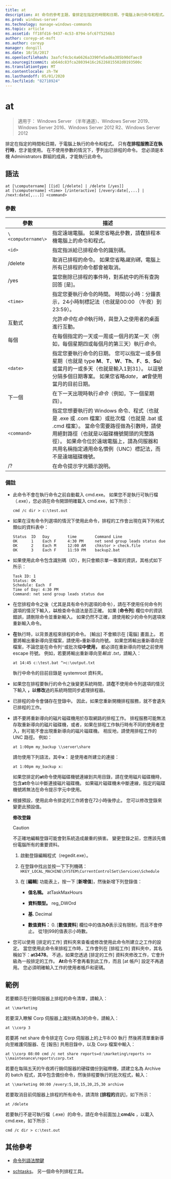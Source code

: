 ```yaml
---
title: at
description: At 命令的參考主題，會排定在指定的時間和日期，于電腦上執行命令和程式。
ms.prod: windows-server
ms.technology: manage-windows-commands
ms.topic: article
ms.assetid: ff18fd16-9437-4c53-8794-bfc67f5256b3
author: coreyp-at-msft
ms.author: coreyp
manager: dongill
ms.date: 10/16/2017
ms.openlocfilehash: 3aafcf4cbc4a6626a3390fe5ad6a305b90dfaec0
ms.sourcegitcommit: ab64dc83fca28039416c26226815502d0193500c
ms.translationtype: MT
ms.contentlocale: zh-TW
ms.lasthandoff: 05/01/2020
ms.locfileid: "82718924"
---
```

# <a name="at"></a>at

> 適用于： Windows Server （半年通道）、Windows Server 2019、Windows Server 2016、Windows Server 2012 R2、Windows Server 2012

排定在指定的時間和日期，于電腦上執行的命令和程式。 只有**在排程服務正在執行時**，您才能使用。 在不使用參數的情況下，**于**列出已排程的命令。 您必須是本機 Administrators 群組的成員，才能執行此命令。

## <a name="syntax"></a>語法

```
at [\computername] [[id] [/delete] | /delete [/yes]]
at [\computername] <time> [/interactive] [/every:date[,...] | /next:date[,...]] <command>
```

### <a name="parameters"></a>參數

| 參數 | 描述 |
| --------- | ----------- |
| `\<computername\>` | 指定遠端電腦。 如果您省略此參數，請**在**排程本機電腦上的命令和程式。 |
| `<id>` | 指定指派給已排程命令的識別碼。 |
| /delete | 取消已排程的命令。 如果您省略*識別碼*，電腦上所有已排程的命令都會被取消。 |
| /yes | 當您刪除已排程的事件時，對系統中的所有查詢回答 [是]。 |
| `<time>` | 指定您要執行命令的時間。 時間以小時：分鐘表示，24小時制標記法（也就是00:00 （午夜）到23:59）。 |
| 互動式 | 允許*命令*在*命令*執行時，與登入之使用者的桌面進行互動。 |
| 每個 | 在每個指定的一天或一周或一個月的某一天（例如，每個星期四或每個月的第三天）執行*命令*。 |
| `<date>` | 指定您要執行命令的日期。 您可以指定一或多個星期（也就是 type **M**、**T**、**W**、**Th**、**F**、**S**、**Su**）或當月的一或多天（也就是輸入1到31）。 以逗號分隔多個日期專案。 如果您省略*date*， **at**會使用當月的目前日期。 |
| 下一個 | 在下一天出現時執行*命令*（例如，下一個星期四）。 |
| `<command>` | 指定您想要執行的 Windows 命令、程式（也就是 .exe 或 .com 檔案）或批次檔（也就是 .bat 或 .cmd 檔案）。 當命令需要路徑做為引數時，請使用絕對路徑（也就是以磁碟機號開頭的完整路徑）。 如果命令位於遠端電腦上，請為伺服器和共用名稱指定通用命名慣例（UNC）標記法，而不是遠端磁碟機號。 |
| /? | 在命令提示字元顯示說明。 |

### <a name="remarks"></a>備註

- 此命令不會在執行命令之前自動載入 cmd.exe。 如果您不是執行可執行檔（.exe），您必須在命令開頭明確載入 cmd.exe，如下所示：

    ```
    cmd /c dir > c:\test.out
    ```

- 如果在沒有命令列選項的情況下使用此命令，排程的工作會出現在與下列格式類似的資料表中：

    ```
    Status  ID   Day        time        Command Line
    OK      1    Each F     4:30 PM     net send group leads status due
    OK      2    Each M     12:00 AM    chkstor > check.file
    OK      3    Each F     11:59 PM    backup2.bat
    ```

- 如果使用此命令包含識別碼（*ID*），則只會顯示單一專案的資訊，其格式如下所示：  

    ```
    Task ID: 1
    Status: OK
    Schedule: Each  F
    Time of Day: 4:30 PM
    Command: net send group leads status due
    ```

- 在您排程命令之後（尤其是具有命令列選項的命令），請在不使用任何命令列選項的情況下輸入，**以**檢查命令語法是否正確。 如果 [**命令列**] 欄位中的資訊錯誤，請刪除命令並重新輸入。 如果仍然不正確，請使用較少的命令列選項來重新輸入命令。

- **在**執行時，以背景進程來排程的命令。 [輸出] 不會顯示在 [電腦] 畫面上。 若要將輸出重新導向至檔案，請使用`>`重新導向符號。 如果您將輸出重新導向至檔案，不論您是在命令列`^`或批次檔**中使用，** 都必須在重新導向符號之前使用 escape 符號。 例如，若要將輸出重新導向至*輸出 .txt*，請輸入：

    ```
    at 14:45 c:\test.bat ^>c:\output.txt
    ```

    執行中命令的目前目錄是 systemroot 資料夾。

- 如果您在排程要執行的命令之後變更系統時間，請**在**不使用命令列選項的情況下輸入 **，以修改**過的系統時間同步處理排程器。

- 已排程的命令會儲存在登錄中。 因此，如果您重新開機排程服務，就不會遺失已排程的工作。

- 請不要將重新導向的磁片磁碟機用於存取網路的排程工作。 排程服務可能無法存取重新導向的磁片磁碟機，或者，如果在排程工作執行時有不同的使用者登入，則可能不會出現重新導向的磁片磁碟機。 相反地，請使用排程工作的 UNC 路徑。 例如：  

    ```
    at 1:00pm my_backup \\server\share
    ```

    請勿使用下列語法，其中**x：** 是使用者所建立的連接：  

    ```
    at 1:00pm my_backup x:
    ```

    如果您排定的**at**命令使用磁碟機號連線到共用目錄，請在使用磁片磁碟機時，包含**at**命令以中斷連接磁片磁碟機。 如果磁片磁碟機未中斷連線，指定的磁碟機號將無法在命令提示字元中使用。

- 根據預設，使用此命令排定的工作將會在72小時後停止。 您可以修改登錄來變更此預設值。

    **修改登錄**

    > [!Caution]
    > 不正確地編輯登錄可能會對系統造成嚴重的損害。 變更登錄之前，您應該先備份電腦所有的重要資料。

    1. 啟動登錄編輯程式（regedit.exe）。

    2. 在登錄中找出並按一下下列機碼：`HKEY_LOCAL_MACHINE\SYSTEM\CurrentControlSet\Services\Schedule`

    3. 在 [**編輯**] 功能表上，按一下 [**新增值**]，然後新增下列登錄值：

        - **值名稱。** atTaskMaxHours

        - **資料類型。** reg_DWOrd 

        - **基.** Decimal

        - **數值資料：** 0. [**數值資料**] 欄位中的值為**0**表示沒有限制，而且不會停止。 從1到99的值表示小時數。

- 您可以使用 [排定的工作] 資料夾來查看或修改使用此命令所建立之工作的設定。 當您使用此命令來排程工作時，工作會列在 [排程工作] 資料夾中，其名稱如下：**at3478**。 不過，如果您透過 [排定的工作] 資料夾修改工作，它會升級為一般排定的工作。 **At**命令不會再看到此工作，而且 [at 帳戶] 設定不再適用。 您必須明確輸入工作的使用者帳戶和密碼。

## <a name="examples"></a>範例

若要顯示在行銷伺服器上排程的命令清單，請輸入：

```
at \\marketing
```

若要深入瞭解 Corp 伺服器上識別碼為3的命令，請輸入：

```
at \\corp 3
```

若要將 net share 命令排定在 Corp 伺服器上的上午8:00 執行 然後將清單重新導向至維護伺服器、在 [報告] 共用目錄中，以及 Corp 檔案中輸入：

```
at \\corp 08:00 cmd /c net share reports=d:\marketing\reports >> \\maintenance\reports\corp.txt
```

若要在每隔五天的午夜將行銷伺服器的硬碟備份到磁帶機，請建立名為 Archive 的 batch 程式，其中包含備份命令，然後排程要執行的批次程式，輸入：

```
at \\marketing 00:00 /every:5,10,15,20,25,30 archive
```

若要取消目前伺服器上排程的所有命令，請清除 **[排程的**資訊]，如下所示：

```
at /delete
```

若要執行不是可執行檔（.exe）的命令，請在命令前面加上**cmd/c** ，以載入 cmd.exe，如下所示：

```
cmd /c dir > c:\test.out
```

## <a name="additional-references"></a>其他參考

- [命令列語法關鍵](command-line-syntax-key.md)

- [schtasks](schtasks.md)。 另一個命令列排程工具。

